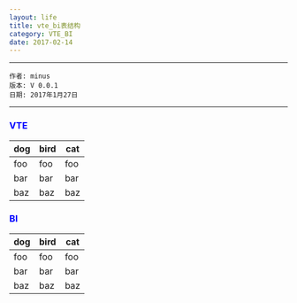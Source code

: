 ```yaml
---
layout: life
title: vte_bi表结构
category: VTE_BI
date: 2017-02-14
---
```


******

	作者: minus
	版本: V 0.0.1
	日期: 2017年1月27日

<!-- more -->

*******

### <font color="blue" style="font-weight:bold">VTE</font>
dog | bird | cat
----|------|----
foo | foo  | foo
bar | bar  | bar
baz | baz  | baz



### <font color="blue" style="font-weight:bold">BI</font>
dog | bird | cat
----|------|----
foo | foo  | foo
bar | bar  | bar
baz | baz  | baz

